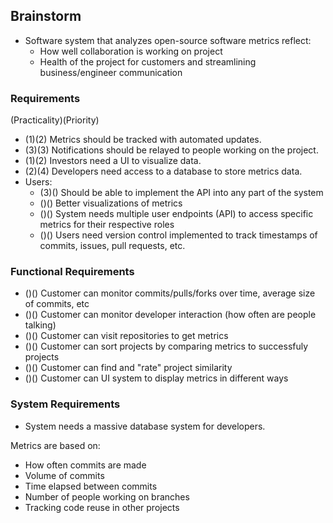 ## Brainstorm
- Software system that analyzes open-source software metrics reflect:
    - How well collaboration is working on project
    - Health of the project for customers and streamlining business/engineer communication

### Requirements
(Practicality)(Priority)
- (1)(2) Metrics should be tracked with automated updates.
- (3)(3) Notifications should be relayed to people working on the project.
- (1)(2) Investors need a UI to visualize data.
- (2)(4) Developers need access to a database to store metrics data.
- Users:
    - (3)() Should be able to implement the API into any part of the system
    - ()() Better visualizations of metrics
    - ()() System needs multiple user endpoints (API) to access specific metrics for their respective roles
    - ()() Users need version control implemented to track timestamps of commits, issues, pull requests, etc.
    
### Functional Requirements
- ()() Customer can monitor commits/pulls/forks over time, average size of commits, etc
- ()() Customer can monitor developer interaction (how often are people talking)
- ()() Customer can visit repositories to get metrics
- ()() Customer can sort projects by comparing metrics to successfuly projects
- ()() Customer can find and "rate" project similarity
- ()() Customer can UI system to display metrics in different ways

### System Requirements
- System needs a massive database system for developers.

Metrics are based on:
- How often commits are made
- Volume of commits
- Time elapsed between commits
- Number of people working on branches
- Tracking code reuse in other projects
